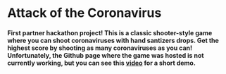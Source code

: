 # Attack of the Coronavirus
#### First partner hackathon project! This is a classic shooter-style game where you can shoot coronaviruses with hand santizers drops. Get the highest score by shooting as many coronaviruses as you can! Unfortunately, the Github page where the game was hosted is not currently working, but you can see this [video](https://youtu.be/cM23URXHupY) for a short demo. 
